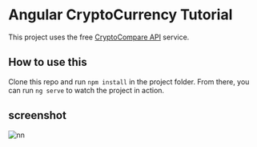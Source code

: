 # Angular CryptoCurrency Tutorial


This project uses the free [CryptoCompare API](http://cryptocompare.com/api) service.

## How to use this

Clone this repo and run `npm install` in the project folder. From there, you can run `ng serve` to watch the project in action.

## screenshot

![nn](https://user-images.githubusercontent.com/12325386/30973215-2939014c-a49f-11e7-8faf-a1a16495e67c.JPG)
